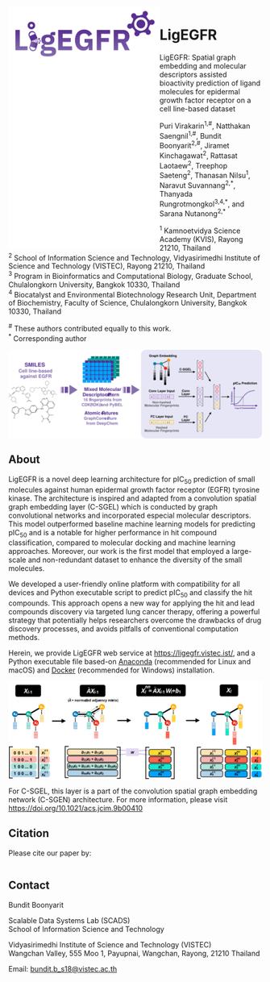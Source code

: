 <img src="logo.svg" align="left" width="300">

# LigEGFR

LigEGFR: Spatial graph embedding and molecular descriptors assisted bioactivity prediction of ligand molecules for epidermal growth factor receptor on a cell line-based dataset

Puri Virakarin<sup>1,#</sup>, Natthakan Saengnil<sup>1,#</sup>, Bundit Boonyarit<sup>2,#</sup>, Jiramet Kinchagawat<sup>2</sup>, Rattasat Laotaew<sup>2</sup>, Treephop Saeteng<sup>2</sup>, Thanasan Nilsu<sup>1</sup>, Naravut Suvannang<sup>2,\*</sup>, Thanyada Rungrotmongkol<sup>3,4,\*</sup>, and Sarana Nutanong<sup>2,\*</sup>

<sup>1</sup> Kamnoetvidya Science Academy (KVIS), Rayong 21210, Thailand\
<sup>2</sup> School of Information Science and Technology, Vidyasirimedhi Institute of Science and Technology (VISTEC), Rayong 21210, Thailand\
<sup>3</sup> Program in Bioinformatics and Computational Biology, Graduate School, Chulalongkorn University, Bangkok 10330, Thailand\
<sup>4</sup> Biocatalyst and Environmental Biotechnology Research Unit, Department of Biochemistry, Faculty of Science, Chulalongkorn University, Bangkok 10330, Thailand

<sup>#</sup> These authors contributed equally to this work.\
<sup>\*</sup> Corresponding author

<img src="ligegfr_workflow.svg" align="center">

## About

LigEGFR is a novel deep learning architecture for pIC<sub>50</sub> prediction of small molecules against human epidermal growth factor receptor (EGFR) tyrosine kinase. The architecture is inspired and adapted from a convolution spatial graph embedding layer (C-SGEL) which is conducted by graph convolutional networks and incorporated especial molecular descriptors. This model outperformed baseline machine learning models for predicting pIC<sub>50</sub> and is a notable for higher performance in hit compound classification, compared to molecular docking and machine learning approaches. Moreover, our work is the first model that employed a large-scale and non-redundant dataset to enhance the diversity of the small molecules. 

We developed a user-friendly online platform with compatibility for all devices and Python executable script to predict pIC<sub>50</sub> and classify the hit compounds. This approach opens a new way for applying the hit and lead compounds discovery via targeted lung cancer therapy, offering a powerful strategy that potentially helps researchers overcome the drawbacks of drug discovery processes, and avoids pitfalls of conventional computation methods.

Herein, we provide LigEGFR web service at https://ligegfr.vistec.ist/, and a Python executable file based-on [Anaconda](https://github.com/scads-biochem/LigEGFR/blob/main/LigEGFR_conda.md) (recommended for Linux and macOS) and [Docker](https://github.com/scads-biochem/LigEGFR/blob/main/LigEGFR_docker.md) (recommended for Windows) installation. 

<img src="c-sgen_propagation.svg" align="center">

For C-SGEL, this layer is a part of the convolution spatial graph embedding network (C-SGEN) architecture. For more information, please visit https://doi.org/10.1021/acs.jcim.9b00410


## Citation

Please cite our paper by:
```

```

## Contact

Bundit Boonyarit

Scalable Data Systems Lab (SCADS)\
School of Information Science and Technology

Vidyasirimedhi Institute of Science and Technology (VISTEC)\
Wangchan Valley, 555 Moo 1, Payupnai, Wangchan, Rayong, 21210 Thailand

Email: bundit.b_s18@vistec.ac.th
